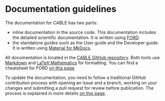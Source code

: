 # Documentation guidelines

The documentation for CABLE has two parts:

 - inline documentation in the source code. This documentation includes the detailed scientific documentation. It is written using [FORD][ford].
 - the standalone guides such as the User guide and the Developer guide. It is written using [Material for MkDocs][material].

All documentation is located in the [CABLE GitHub repository][cable-repo]. Both tools use [Markdown][md-cheatsheet] and [LaTeX Mathematics][latex-maths] for formatting. You can find a cheatsheet for FORD [on this page][ford-cheatsheet].


To update the documentation, you need to follow a traditional GitHub contribution process with opening an issue and a branch, working on your changes and submitting a pull request for review before publication. The process is explained in more details [on this page][git-process].


[ford]: https://forddocs.readthedocs.io/en/latest/index.html
[material]: https://squidfunk.github.io/mkdocs-material/
[cable-repo]: https://github.com/CABLE-LSM/CABLE
[git-process]: ../git_process.md
[md-cheatsheet]: https://www.markdownguide.org/cheat-sheet/
[latex-maths]: https://en.wikibooks.org/wiki/LaTeX/Mathematics
[ford-cheatsheet]: ford_cheatsheet.md